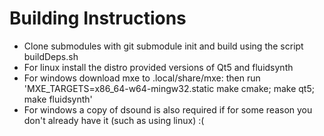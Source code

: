 # Building Instructions

* Clone submodules with git submodule init and build using the script buildDeps.sh
* For linux install the distro provided versions of Qt5 and fluidsynth
* For windows download mxe to .local/share/mxe: then run 'MXE_TARGETS=x86_64-w64-mingw32.static make cmake; make qt5; make fluidsynth'
* For windows a copy of dsound is also required if for some reason you don't already have it (such as using linux) :(
